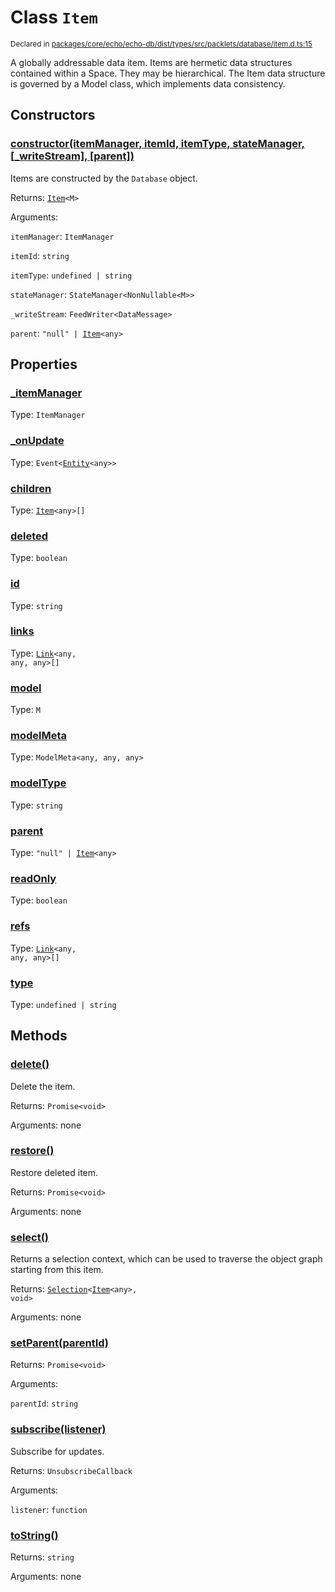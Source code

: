 # Class `Item`
<sub>Declared in [packages/core/echo/echo-db/dist/types/src/packlets/database/item.d.ts:15]()</sub>


A globally addressable data item.
Items are hermetic data structures contained within a Space. They may be hierarchical.
The Item data structure is governed by a Model class, which implements data consistency.

## Constructors
### [constructor(itemManager, itemId, itemType, stateManager, \[_writeStream\], \[parent\])]()


Items are constructed by the  `Database`  object.

Returns: <code>[Item](/api/@dxos/client/classes/Item)&lt;M&gt;</code>

Arguments: 

`itemManager`: <code>ItemManager</code>

`itemId`: <code>string</code>

`itemType`: <code>undefined | string</code>

`stateManager`: <code>StateManager&lt;NonNullable&lt;M&gt;&gt;</code>

`_writeStream`: <code>FeedWriter&lt;DataMessage&gt;</code>

`parent`: <code>"null" | [Item](/api/@dxos/client/classes/Item)&lt;any&gt;</code>

## Properties
### [_itemManager]()
Type: <code>ItemManager</code>
### [_onUpdate]()
Type: <code>Event&lt;[Entity](/api/@dxos/client/classes/Entity)&lt;any&gt;&gt;</code>
### [children]()
Type: <code>[Item](/api/@dxos/client/classes/Item)&lt;any&gt;[]</code>
### [deleted]()
Type: <code>boolean</code>
### [id]()
Type: <code>string</code>
### [links]()
Type: <code>[Link](/api/@dxos/client/classes/Link)&lt;any, any, any&gt;[]</code>
### [model]()
Type: <code>M</code>
### [modelMeta]()
Type: <code>ModelMeta&lt;any, any, any&gt;</code>
### [modelType]()
Type: <code>string</code>
### [parent]()
Type: <code>"null" | [Item](/api/@dxos/client/classes/Item)&lt;any&gt;</code>
### [readOnly]()
Type: <code>boolean</code>
### [refs]()
Type: <code>[Link](/api/@dxos/client/classes/Link)&lt;any, any, any&gt;[]</code>
### [type]()
Type: <code>undefined | string</code>

## Methods
### [delete()]()


Delete the item.

Returns: <code>Promise&lt;void&gt;</code>

Arguments: none
### [restore()]()


Restore deleted item.

Returns: <code>Promise&lt;void&gt;</code>

Arguments: none
### [select()]()


Returns a selection context, which can be used to traverse the object graph starting from this item.

Returns: <code>[Selection](/api/@dxos/client/classes/Selection)&lt;[Item](/api/@dxos/client/classes/Item)&lt;any&gt;, void&gt;</code>

Arguments: none
### [setParent(parentId)]()


Returns: <code>Promise&lt;void&gt;</code>

Arguments: 

`parentId`: <code>string</code>
### [subscribe(listener)]()


Subscribe for updates.

Returns: <code>UnsubscribeCallback</code>

Arguments: 

`listener`: <code>function</code>
### [toString()]()


Returns: <code>string</code>

Arguments: none